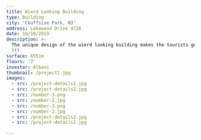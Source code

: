 ```yaml
---
title: Wierd Looking Building
type: Building
city: 'Ckuffsise Park, NJ'
address: Lakewood Drive 4728
date: 10/10/2019
description: >-
  The unique design of the wierd looking building makes the tourists go crazy
  !!!
surface: 6551m
floors: '7'
investor: Albani
thumbnail: /project1.jpg
images:
  - src: /project-details1.jpg
  - src: /project-details2.jpg
  - src: /number-3.png
  - src: /number-2.jpg
  - src: /number-3.png
  - src: /number-2.jpg
  - src: /project-details2.jpg
  - src: /project-details1.jpg

---
```

